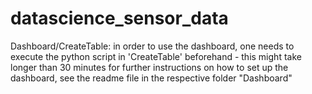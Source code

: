 # datascience_sensor_data


Dashboard/CreateTable:
in order to use the dashboard, one needs to execute the python script in 'CreateTable' beforehand - this might take longer than 30 minutes
for further instructions on how to set up the dashboard, see the readme file in the respective folder "Dashboard"

